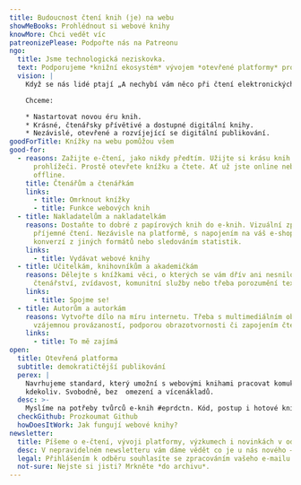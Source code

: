 ```yaml
---
title: Budoucnost čtení knih (je) na webu
showMeBooks: Prohlédnout si webové knihy
knowMore: Chci vedět víc
patreonizePlease: Podpořte nás na Patreonu
ngo:
  title: Jsme technologická neziskovka.
  text: Podporujeme *knižní ekosystém* vývojem *otevřené platformy* pro publikaci a čtení knih ve *webovém prohlížeči.*
  vision: |
    Když se nás lidé ptají „A nechybí vám něco při čtení elektronických knížek?“ naše odpověď je **„Ano!“**

    Chceme:

    * Nastartovat novou éru knih.
    * Krásné, čtenářsky přívětivé a dostupné digitální knihy.
    * Nezávislé, otevřené a rozvíjející se digitální publikování.
goodForTitle: Knížky na webu pomůžou všem
good-for:
  - reasons: Zažijte e-čtení, jako nikdy předtím. Užijte si krásu knih rovnou v
      prohlížeči. Prostě otevřete knížku a čtete. Ať už jste online nebo
      offline.
    title: Čtenářům a čtenářkám
    links:
      - title: Omrknout knížky
      - title: Funkce webových knih
  - title: Nakladatelům a nakladatelkám
    reasons: Dostaňte to dobré z papírových knih do e-knih. Vizuální zpracování i
      příjemné čtení. Nezávisle na platformě, s napojením na váš e-shop,
      konverzí z jiných formátů nebo sledováním statistik.
    links:
      - title: Vydávat webové knihy
  - title: Učitelkám, knihovníkům a akademičkám
    reasons: Dělejte s knížkami věci, o kterých se vám dřív ani nesnilo. Podporujte
      čtenářství, zvídavost, komunitní služby nebo třeba porozumění textu.
    links:
      - title: Spojme se!
  - title: Autorům a autorkám
    reasons: Vytvořte dílo na míru internetu. Třeba s multimediálním obsahem,
      vzájemnou provázaností, podporou obrazotvornosti či zapojením čtenářstva.
    links:
      - title: To mě zajímá
open:
  title: Otevřená platforma
  subtitle: demokratičtější publikování
  perex: |
    Navrhujeme standard, který umožní s webovými knihami pracovat komukoliv a
    kdekoliv. Svobodně, bez  omezení a vícenákladů.
  desc: >-
    Myslíme na potřeby tvůrců e-knih #eprdctn. Kód, postup i hotové knížky jsou dostupné veřejně. Vytvořte si vlastní projekt, dejte nám zpětnou vazbu nebo se rovnou zapojte do vývoje s námi.
  checkGithub: Prozkoumat Github
  howDoesItWork: Jak fungují webové knihy?
newsletter:
  title: Píšeme o e-čtení, vývoji platformy, výzkumech i novinkách v odvětví
  desc: V nepravidelném newsletteru vám dáme vědět co je u nás nového – včetně knih.
  legal: Přihlášením k odběru souhlasíte se zpracováním vašeho e-mailu.
  not-sure: Nejste si jisti? Mrkněte *do archivu*.
---
```


